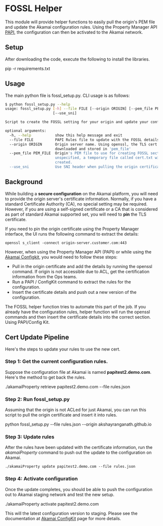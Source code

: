 # FOSSL Helper

This module will provide helper functions to easily pull the origin's PEM file and update the Akamai configuration rules. Using the Property Manager API [PAPI](https://developer.akamai.com/api/luna/papi/overview.html), the configuration can then be activated to the Akamai network.

## Setup
After downloading the code, execute the following to install the libraries.

  pip -r requirements.txt


## Usage
The main python file is fossl_setup.py. CLI usage is as follows:
```bash
$ python fossl_setup.py --help
usage: fossl_setup.py [-h] --file FILE [--origin ORIGIN] [--pem_file PEM_FILE]
                      [--use_sni]

Script to create the FOSSL setting for your origin and update your configuration rules

optional arguments:
  -h, --help           show this help message and exit
  --file FILE          PAPI Rules file to update with the FOSSL details
  --origin ORIGIN      Origin server name. Using openssl, the TLS cert will be
                       downloaded and stored in 'pem_file'
  --pem_file PEM_FILE  Origin's PEM file to use for creating FOSSL section. If
                       unspecified, a temporary file called cert.txt will be
                       created.
  --use_sni            Use SNI header when pulling the origin certificate
```

 
## Background

While building a __secure configuration__ on the Akamai platform, you will need to provide the origin server's certificate information. Normally, if you have a standard Certificate Authority (CA), no special setting may be required. However, if you are using a self-signed certificate or a CA that is considered as part of standard Akamai supported set, you will need to __pin__ the TLS certificate.

If you need to pin the origin certificate using the Property Manager interface, the UI runs the following command to extract the details:

	openssl s_client -connect origin-server.customer.com:443

However, when using the Property Manager API (PAPI) or while using the [Akamai Configkit](https://github.com/akamai-open/akamaiconfigkit-public), you would need to follow these steps:

- Pull in the origin certificate and add the details by running the openssl command. If origin is not accessible due to ACL, get the certification information from the Ops teams.
- Run a PAPI / ConfigKit command to extract the rules for the configuration.
- Insert the certificate details and push out a new version of the configuration.

The FOSSL helper function tries to automate this part of the job. If you already have the configuration rules, helper function will run the openssl commands and then insert the certificate details into the correct section. Using PAPI/Config Kit.

## Cert Update Pipeline

Here's the steps to update your rules to use the new cert.

### Step 1: Get the current configuration rules.
Suppose the configuration file at Akamai is named __papitest2.demo.com__. Here's the method to get back the rules.
  
  ./akamaiProperty retrieve papitest2.demo.com --file rules.json

### Step 2: Run fossl_setup.py

Assuming that the origin is not ACLed for just Akamai, you can run this script to pull the origin certificate and insert it into rules.

  python fossl_setup.py --file rules.json --origin akshayranganath.github.io

### Step 3: Update rules
After the rules have been updated with the certificate information, run the _akamaiProperty_ command to push out the update to the configuration on Akamai.

    ./akamaiProperty update papitest2.demo.com --file rules.json

### Step 4: Activate configuration
Once the update completes, you should be able to push the configuration out to Akamai staging network and test the new setup.

  ./akamaiProperty activate papitest2.demo.com

This will the latest configuration version to staging. Please see the documentation at [Akamai ConfigKit](https://github.com/akamai-open/akamaiconfigkit-public) page for more details.